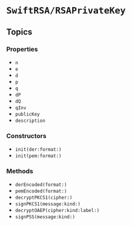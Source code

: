 # ``SwiftRSA/RSAPrivateKey``

## Topics

### Properties

- ``n``
- ``e``
- ``d``
- ``p``
- ``q``
- ``dP``
- ``dQ``
- ``qInv``
- ``publicKey``
- ``description``

### Constructors

- ``init(der:format:)``
- ``init(pem:format:)``

### Methods

- ``derEncoded(format:)``
- ``pemEncoded(format:)``
- ``decryptPKCS1(cipher:)``
- ``signPKCS1(message:kind:)``
- ``decryptOAEP(cipher:kind:label:)``
- ``signPSS(message:kind:)``
